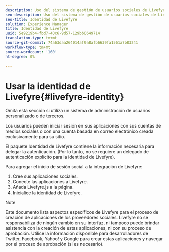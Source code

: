 ```yaml
---
description: Uso del sistema de gestión de usuarios sociales de Livefyre.
seo-description: Uso del sistema de gestión de usuarios sociales de Livefyre.
seo-title: Identidad de Livefyre
solution: Experience Manager
title: Identidad de Livefyre
uuid: 5e9219b4-fbd7-40c6-9d57-129bb0649714
translation-type: tm+mt
source-git-commit: 74a63daa264014af9a8afb6639fa1561a7b83241
workflow-type: tm+mt
source-wordcount: '160'
ht-degree: 0%

---
```



# Usar la identidad de Livefyre{#livefyre-identity}

Omita esta sección si utiliza un sistema de administración de usuarios personalizado o de terceros.

Los usuarios pueden iniciar sesión en sus aplicaciones con sus cuentas de medios sociales o con una cuenta basada en correo electrónico creada exclusivamente para su sitio.

El paquete Identidad de Livefyre contiene la información necesaria para delegar la autenticación. (Por lo tanto, no se requiere un delegado de autenticación explícito para la identidad de Livefyre).

Para agregar el inicio de sesión social a la integración de Livefyre:

1. Cree sus aplicaciones sociales.
1. Conecte las aplicaciones a Livefyre.
1. Añada Livefyre.js a la página.
1. Inicialice la identidad de Livefyre.

>[!NOTE]
>
>Este documento lista aspectos específicos de Livefyre para el proceso de creación de aplicaciones de los proveedores sociales. Livefyre no se responsabiliza de ningún cambio en su interfaz, ni tampoco puede brindar asistencia con la creación de estas aplicaciones, ni con su proceso de aprobación. Utilice la información disponible para desarrolladores de Twitter, Facebook, Yahoo! y Google para crear estas aplicaciones y navegar por el proceso de aprobación (si es necesario).


